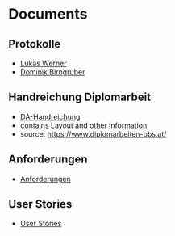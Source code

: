 # Documents

## Protokolle
* [Lukas Werner](Protokolle/Werner.md)
* [Dominik Birngruber](Protokolle/Birngruber.md)

## Handreichung Diplomarbeit
* [DA-Handreichung](DA-Handreichung_14.4.2016.pdf)
* contains Layout and other information
* source: https://www.diplomarbeiten-bbs.at/ 

## Anforderungen
* [Anforderungen](Anforderungen.md)

## User Stories
* [User Stories](User_Stories.md)
